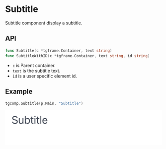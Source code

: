 # Subtitle

Subtitle component display a subtitle.

## API

```go
func Subtitle(c *tgframe.Container, text string)
func SubtitleWithID(c *tgframe.Container, text string, id string)
```

* `c` is Parent container.
* `text` is the subtitle text.
* `id` is a user specific element id.

## Example

```go
tgcomp.Subtitle(p.Main, "Subtitle")
```

![subtitle component](subtitle.png)

